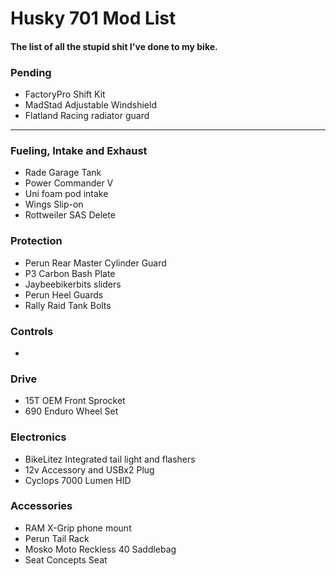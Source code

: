 # Husky 701 Mod List
#### The list of all the stupid shit I've done to my bike.

### Pending
* FactoryPro Shift Kit
* MadStad Adjustable Windshield
* Flatland Racing radiator guard
--------------------------

### Fueling, Intake and Exhaust
* Rade Garage Tank
* Power Commander V
* Uni foam pod intake
* Wings Slip-on
* Rottweiler SAS Delete

### Protection
* Perun Rear Master Cylinder Guard
* P3 Carbon Bash Plate
* Jaybeebikerbits sliders
* Perun Heel Guards
* Rally Raid Tank Bolts

### Controls
* 

### Drive
* 15T OEM Front Sprocket
* 690 Enduro Wheel Set

### Electronics
* BikeLitez Integrated tail light and flashers
* 12v Accessory and USBx2 Plug
* Cyclops 7000 Lumen HID

### Accessories
* RAM X-Grip phone mount
* Perun Tail Rack
* Mosko Moto Reckless 40 Saddlebag
* Seat Concepts Seat
